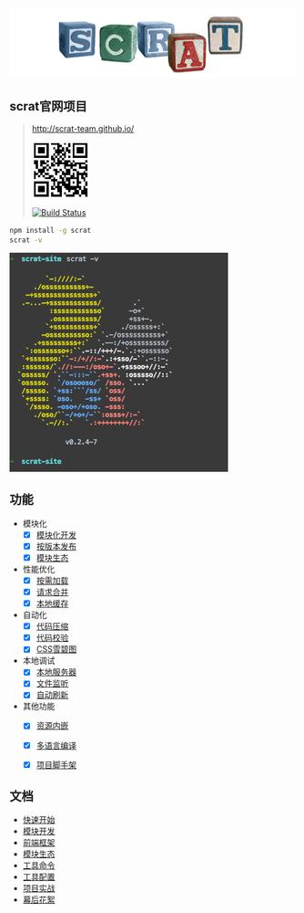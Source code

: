 ![模块化开发](views/img/cubes.png)

## scrat官网项目

> http://scrat-team.github.io/
>
> ![二维码](views/img/qrcode.png)
>
> [![Build Status](https://travis-ci.org/scrat-team/scrat-site.svg?branch=master)](https://travis-ci.org/scrat-team/scrat-site)

```bash
npm install -g scrat
scrat -v
```

![工具版本](components/pages/quick-start/version.gif)

## 功能

- 模块化
    - [x] [模块化开发](http://scrat-team.github.io/#!/todo)
    - [x] [按版本发布](http://scrat-team.github.io/#!/todo)
    - [x] [模块生态](http://scrat-team.github.io/#!/todo)
- 性能优化
    - [x] [按需加载](http://scrat-team.github.io/#!/todo)
    - [x] [请求合并](http://scrat-team.github.io/#!/todo)
    - [x] [本地缓存](http://scrat-team.github.io/#!/todo)
- 自动化
    - [x] [代码压缩](http://scrat-team.github.io/#!/todo)
    - [x] [代码校验](http://scrat-team.github.io/#!/todo)
    - [x] [CSS雪碧图](http://scrat-team.github.io/#!/todo)
- 本地调试
    - [x] [本地服务器](http://scrat-team.github.io/#!/todo)
    - [x] [文件监听](http://scrat-team.github.io/#!/todo)
    - [x] [自动刷新](http://scrat-team.github.io/#!/todo)
- 其他功能
    - [x] [资源内嵌](http://scrat-team.github.io/#!/todo)
    - [x] [多语言编译](http://scrat-team.github.io/#!/todo)
    - [x] [项目脚手架](http://scrat-team.github.io/#!/todo)


## 文档

* [快速开始](http://scrat-team.github.io/#!/quick-start)
* [模块开发](http://scrat-team.github.io/modular)
* [前端框架](http://scrat-team.github.io/framework)
* [模块生态](http://scrat-team.github.io/components)
* [工具命令](http://scrat-team.github.io/command)
* [工具配置](http://scrat-team.github.io/settings)
* [项目实战](http://scrat-team.github.io/practice)
* [幕后花絮](https://github.com/fouber/blog/issues/2)